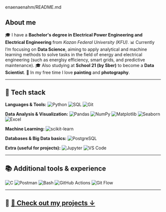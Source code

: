 
enaenaenahm/README.md

## About me

🎓 I have a **Bachelor's degree in Electrical Power Engineering and Electrical Engineering** from *Kazan Federal University (KFU)*.
📊 Currently I’m focusing on **Data Science**, aiming to apply analytical and machine learning methods to solve tasks in the field of energy and electrical engineering (such as energlsy efficiency, smart grids, and predictive maintenance).
🎓 Also studying at **School 21 (by Sber)** to become a **Data Scientist**.
🎨 In my free time I love **painting** and **photography**.

---

## 🔧 Tech stack

**Languages & Tools:**
![Python](https://img.shields.io/badge/Python-3776AB?logo=python&logoColor=white) ![SQL](https://img.shields.io/badge/SQL-336791?logo=postgresql&logoColor=white) ![Git](https://img.shields.io/badge/Git-F05032?logo=git&logoColor=white)

**Data Analysis & Visualization:**
![Pandas](https://img.shields.io/badge/Pandas-150458?logo=pandas&logoColor=white) ![NumPy](https://img.shields.io/badge/NumPy-013243?logo=numpy&logoColor=white) ![Matplotlib](https://img.shields.io/badge/Matplotlib-11557c?logo=plotly&logoColor=white) ![Seaborn](https://img.shields.io/badge/Seaborn-3776AB?logo=python&logoColor=white) ![Excel](https://img.shields.io/badge/Excel-217346?logo=microsoft-excel&logoColor=white)

**Machine Learning:**
![scikit-learn](https://img.shields.io/badge/scikit--learn-F7931E?logo=scikit-learn&logoColor=white)

**Databases & Big Data basics:**
![PostgreSQL](https://img.shields.io/badge/PostgreSQL-316192?logo=postgresql&logoColor=white)

**Extra (useful for projects):**
![Jupyter](https://img.shields.io/badge/Jupyter-F37626?logo=jupyter&logoColor=white) ![VS Code](https://img.shields.io/badge/VS%20Code-007ACC?logo=visual-studio-code&logoColor=white)

---

## 📚 Additional tools & experience

![C](https://img.shields.io/badge/C-A8B9CC?logo=c&logoColor=black) ![Postman](https://img.shields.io/badge/Postman-FF6C37?logo=postman&logoColor=white) ![Bash](https://img.shields.io/badge/Bash-4EAA25?logo=gnubash&logoColor=white) ![GitHub Actions](https://img.shields.io/badge/GitHub%20Actions-2088FF?logo=githubactions&logoColor=white) ![Git Flow](https://img.shields.io/badge/GitFlow-F05032?logo=git&logoColor=white)

---

## **🔗 [📂 Check out my projects ↓](https://github.com/enaenaenahm?tab=repositories)**
